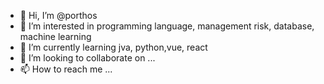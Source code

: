 - 👋 Hi, I’m @porthos
- 👀 I’m interested in programming language, management risk, database, machine learning
- 🌱 I’m currently learning jva, python,vue, react
- 💞️ I’m looking to collaborate on ...
- 📫 How to reach me ...

<!---
porthos/porthos is a ✨ special ✨ repository because its `README.md` (this file) appears on your GitHub profile.
You can click the Preview link to take a look at your changes.
--->
